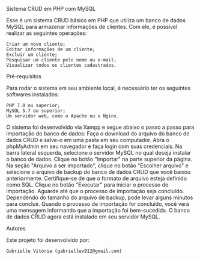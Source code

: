 Sistema CRUD em PHP com MySQL

Esse é um sistema CRUD básico em PHP que utiliza um banco de dados MySQL para armazenar informações de clientes. Com ele, é possível realizar as seguintes operações:

    Criar um novo cliente;
    Editar informações de um cliente;
    Excluir um cliente;
    Pesquisar um cliente pelo nome ou e-mail;
    Visualizar todos os clientes cadastrados.

Pré-requisitos

Para rodar o sistema em seu ambiente local, é necessário ter os seguintes softwares instalados:

    PHP 7.0 ou superior;
    MySQL 5.7 ou superior;
    Um servidor web, como o Apache ou o Nginx.


O sistema foi desenvolvido via Xampp e segue abaixo o passo a passo para importação do banco de dados:
Faça o download do arquivo do banco de dados CRUD e salve-o em uma pasta em seu computador.
Abra o phpMyAdmin em seu navegador e faça login com suas credenciais.
Na barra lateral esquerda, selecione o servidor MySQL no qual deseja instalar o banco de dados.
Clique no botão "Importar" na parte superior da página.
Na seção "Arquivo a ser importado", clique no botão "Escolher arquivo" e selecione o arquivo de backup do banco de dados CRUD que você baixou anteriormente.
Certifique-se de que o formato de arquivo esteja definido como SQL.
Clique no botão "Executar" para iniciar o processo de importação.
Aguarde até que o processo de importação seja concluído. Dependendo do tamanho do arquivo de backup, pode levar alguns minutos para concluir.
Quando o processo de importação for concluído, você verá uma mensagem informando que a importação foi bem-sucedida. O banco de dados CRUD agora está instalado em seu servidor MySQL.




Autores

Este projeto foi desenvolvido por:

    Gabrielle Vitória (gabriellev912@gmail.com)
